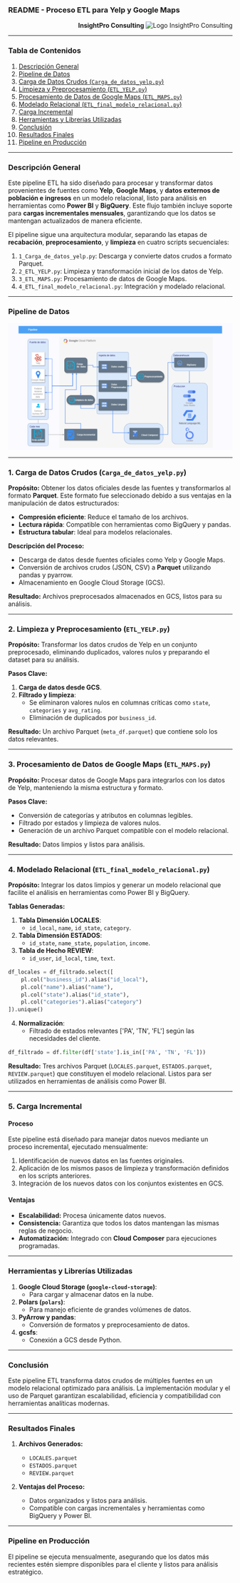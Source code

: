 ### README - Proceso ETL para Yelp y Google Maps

<div align="right">
  <span><strong>InsightPro Consulting</strong></span>
  <img src="https://github.com/user-attachments/assets/5e2ff93f-31c3-489e-a78a-e233d306bf2f" alt="Logo InsightPro Consulting" width="50">
</div>

---

### Tabla de Contenidos
1. [Descripción General](#descripción-general)
2. [Pipeline de Datos](#pipeline-de-datos)
3. [Carga de Datos Crudos (`Carga_de_datos_yelp.py`)](#1-carga-de-datos-crudos-carga_de_datos_yelppy)
4. [Limpieza y Preprocesamiento (`ETL_YELP.py`)](#2-limpieza-y-preprocesamiento-etl_yleppy)
5. [Procesamiento de Datos de Google Maps (`ETL_MAPS.py`)](#3-procesamiento-de-datos-de-google-maps-etl_mapspy)
6. [Modelado Relacional (`ETL_final_modelo_relacional.py`)](#4-modelado-relacional-etl_final_modelo_relacionalpy)
7. [Carga Incremental](#5-carga-incremental)
8. [Herramientas y Librerías Utilizadas](#herramientas-y-librerías-utilizadas)
9. [Conclusión](#conclusión)
10. [Resultados Finales](#resultados-finales)
11. [Pipeline en Producción](#pipeline-en-producción)

---

### Descripción General

Este pipeline ETL ha sido diseñado para procesar y transformar datos provenientes de fuentes como **Yelp**, **Google Maps**, y **datos externos de población e ingresos** en un modelo relacional, listo para análisis en herramientas como **Power BI** y **BigQuery**. Este flujo también incluye soporte para **cargas incrementales mensuales**, garantizando que los datos se mantengan actualizados de manera eficiente.

El pipeline sigue una arquitectura modular, separando las etapas de **recabación**, **preprocesamiento**, y **limpieza** en cuatro scripts secuenciales:

1. `1_Carga_de_datos_yelp.py`: Descarga y convierte datos crudos a formato Parquet.
2. `2_ETL_YELP.py`: Limpieza y transformación inicial de los datos de Yelp.
3. `3_ETL_MAPS.py`: Procesamiento de datos de Google Maps.
4. `4_ETL_final_modelo_relacional.py`: Integración y modelado relacional.

---

### Pipeline de Datos

![Pipeline de Datos](./pipline.png)

---

### 1. Carga de Datos Crudos (`Carga_de_datos_yelp.py`)

**Propósito:**
Obtener los datos oficiales desde las fuentes y transformarlos al formato **Parquet**. Este formato fue seleccionado debido a sus ventajas en la manipulación de datos estructurados:

- **Compresión eficiente**: Reduce el tamaño de los archivos.
- **Lectura rápida**: Compatible con herramientas como BigQuery y pandas.
- **Estructura tabular**: Ideal para modelos relacionales.

**Descripción del Proceso:**
- Descarga de datos desde fuentes oficiales como Yelp y Google Maps.
- Conversión de archivos crudos (JSON, CSV) a **Parquet** utilizando pandas y pyarrow.
- Almacenamiento en Google Cloud Storage (GCS).

**Resultado:**
Archivos preprocesados almacenados en GCS, listos para su análisis.

---

### 2. Limpieza y Preprocesamiento (`ETL_YELP.py`)

**Propósito:**
Transformar los datos crudos de Yelp en un conjunto preprocesado, eliminando duplicados, valores nulos y preparando el dataset para su análisis.

**Pasos Clave:**
1. **Carga de datos desde GCS**.
2. **Filtrado y limpieza**:
   - Se eliminaron valores nulos en columnas críticas como `state`, `categories` y `avg_rating`.
   - Eliminación de duplicados por `business_id`.

**Resultado:**
Un archivo Parquet (`meta_df.parquet`) que contiene solo los datos relevantes.

---

### 3. Procesamiento de Datos de Google Maps (`ETL_MAPS.py`)

**Propósito:**
Procesar datos de Google Maps para integrarlos con los datos de Yelp, manteniendo la misma estructura y formato.

**Pasos Clave:**
- Conversión de categorías y atributos en columnas legibles.
- Filtrado por estados y limpieza de valores nulos.
- Generación de un archivo Parquet compatible con el modelo relacional.

**Resultado:**
Datos limpios y listos para análisis.

---

### 4. Modelado Relacional (`ETL_final_modelo_relacional.py`)

**Propósito:**
Integrar los datos limpios y generar un modelo relacional que facilite el análisis en herramientas como Power BI y BigQuery.

**Tablas Generadas:**

1. **Tabla Dimensión LOCALES**:
   - `id_local`, `name`, `id_state`, `category`.
2. **Tabla Dimensión ESTADOS**:
   - `id_state`, `name_state`, `population`, `income`.
3. **Tabla de Hecho REVIEW**:
   - `id_user`, `id_local`, `time`, `text`.

```python
df_locales = df_filtrado.select([
    pl.col("business_id").alias("id_local"),
    pl.col("name").alias("name"),
    pl.col("state").alias("id_state"),
    pl.col("categories").alias("category")
]).unique()
```

4. **Normalización**:
   - Filtrado de estados relevantes ['PA', 'TN', 'FL'] según las necesidades del cliente. 

```python
df_filtrado = df.filter(df['state'].is_in(['PA', 'TN', 'FL']))
```

**Resultado:**
Tres archivos Parquet (`LOCALES.parquet`, `ESTADOS.parquet`, `REVIEW.parquet`) que constituyen el modelo relacional. Listos para ser utilizados en herramientas de análisis como Power BI.

---

### 5. Carga Incremental

#### Proceso

Este pipeline está diseñado para manejar datos nuevos mediante un proceso incremental, ejecutado mensualmente:

1. Identificación de nuevos datos en las fuentes originales.
2. Aplicación de los mismos pasos de limpieza y transformación definidos en los scripts anteriores.
3. Integración de los nuevos datos con los conjuntos existentes en GCS.

#### Ventajas

- **Escalabilidad:** Procesa únicamente datos nuevos.
- **Consistencia:** Garantiza que todos los datos mantengan las mismas reglas de negocio.
- **Automatización:** Integrado con **Cloud Composer** para ejecuciones programadas.

---

### Herramientas y Librerías Utilizadas

1. **Google Cloud Storage (`google-cloud-storage`)**:
   - Para cargar y almacenar datos en la nube.
2. **Polars (`polars`)**:
   - Para manejo eficiente de grandes volúmenes de datos.
3. **PyArrow y pandas**:
   - Conversión de formatos y preprocesamiento de datos.
4. **gcsfs**:
   - Conexión a GCS desde Python.

---

### Conclusión

Este pipeline ETL transforma datos crudos de múltiples fuentes en un modelo relacional optimizado para análisis. La implementación modular y el uso de Parquet garantizan escalabilidad, eficiencia y compatibilidad con herramientas analíticas modernas.

---

### Resultados Finales

1. **Archivos Generados:**
   - `LOCALES.parquet`
   - `ESTADOS.parquet`
   - `REVIEW.parquet`

2. **Ventajas del Proceso:**
   - Datos organizados y listos para análisis.
   - Compatible con cargas incrementales y herramientas como BigQuery y Power BI.

---

### Pipeline en Producción

El pipeline se ejecuta mensualmente, asegurando que los datos más recientes estén siempre disponibles para el cliente y listos para análisis estratégico.